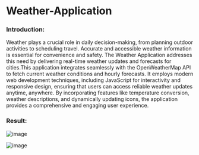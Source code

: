 # Weather-Application

### Introduction:
Weather plays a crucial role in daily decision-making, from planning outdoor activities to scheduling travel. Accurate and accessible weather information is essential for convenience and safety. The Weather Application addresses this need by delivering real-time weather updates and forecasts for cities.This application integrates seamlessly with the OpenWeatherMap API to fetch current weather conditions and hourly forecasts. It employs modern web development techniques, including JavaScript for interactivity and responsive design, ensuring that users can access reliable weather updates anytime, anywhere. By incorporating features like temperature conversion, weather descriptions, and dynamically updating icons, the application provides a comprehensive and engaging user experience.
### Result:
![image](https://github.com/user-attachments/assets/f2450024-ed69-4788-a94e-8d3dbd8a13ce)

![image](https://github.com/user-attachments/assets/174684bf-32b3-472e-87c9-1452a2cf1334)
